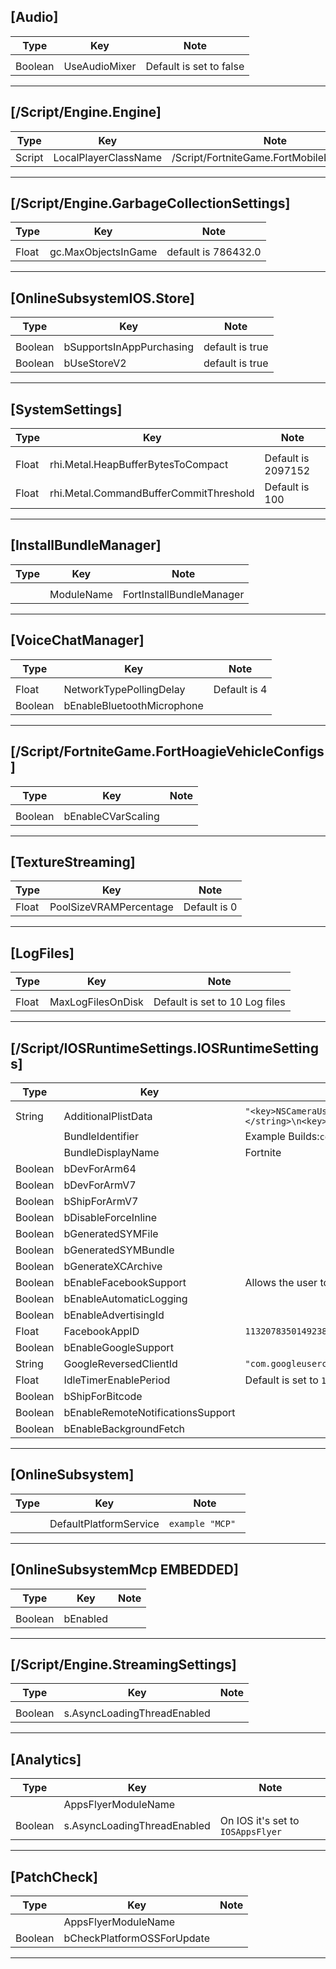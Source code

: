 ## [Audio]
| Type | Key | Note |
| - | - | - |
| | | |
| Boolean | UseAudioMixer | Default is set to false |
---

## [/Script/Engine.Engine]
| Type | Key | Note |
| - | - | - |
| Script | LocalPlayerClassName |/Script/FortniteGame.FortMobileLocalPlayer |

---
## [/Script/Engine.GarbageCollectionSettings]
| Type | Key | Note |
| - | - | - |
| | | |
| Float | gc.MaxObjectsInGame | default is 786432.0 |
---
## [OnlineSubsystemIOS.Store]
| Type | Key | Note |
| - | - | - |
| | | |
| Boolean |bSupportsInAppPurchasing | default is true | Supports In app purchases for vbucks and such using the platforms Payment Method
| Boolean |bUseStoreV2 | default is true | Apple didn't really like this one, From what I remember this was Apple's plot against Apple with a simple hotfix they could enable support for their own Payment Wall.
---
## [SystemSettings]
| Type | Key | Note |
| - | - | - |
| | | |
| Float | rhi.Metal.HeapBufferBytesToCompact |Default is 2097152 |
| Float | rhi.Metal.CommandBufferCommitThreshold | Default is 100|
---
## [InstallBundleManager]
| Type | Key | Note |
| - | - | - |
| | | |
|  | ModuleName | FortInstallBundleManager|
---
## [VoiceChatManager]
| Type | Key | Note |
| - | - | - |
| | | |
| Float | NetworkTypePollingDelay | Default is 4|
| Boolean | bEnableBluetoothMicrophone ||
---
## [/Script/FortniteGame.FortHoagieVehicleConfigs]
| Type | Key | Note |
| - | - | - |
| | | |
| Boolean | bEnableCVarScaling ||

---
## [TextureStreaming]
| Type | Key | Note |
| - | - | - |
| Float| PoolSizeVRAMPercentage |Default is 0 |
---
## [LogFiles]
| Type | Key | Note |
| - | - | - |
| | | |
| Float | MaxLogFilesOnDisk |Default is set to 10 Log files| Epic is aware that log files can take loads of storage if you surpass 10 it will start deleting the backups.
---
## [/Script/IOSRuntimeSettings.IOSRuntimeSettings]
| Type | Key | Note |
| - | - | - |
| | | |
| String | AdditionalPlistData |`"<key>NSCameraUsageDescription</key>\n<string>Nothing to see here.</string><key>NSMicrophoneUsageDescription</key>\n<string>Fortnite needs microphone access for voice chat.</string>\n<key>Fabric</key>\n<dict>\n<key>APIKey</key>\n<string>7a4cebd0324af21696e5e321802c5e26ba541cad</string>\n<key>Kits</key>\n<array>\n<dict>\n<key>KitInfo</key>\n<dict/>\n<key>KitName</key>\n<string>Crashlytics</string>\n</dict>\n</array>\n</dict>\n"`| Prompts the user to give microphone privileges.
| |BundleIdentifier|Example Builds:`com.chairentertainment.Fortnite` `com.epic.fortnite-internal-prod`  `com.epic.fortnite-internal`  `com.epic.fortnite-development` `com.chairentertainment.fortnitetest`|
| |BundleDisplayName|Fortnite|
| Boolean | bDevForArm64 ||
| Boolean | bDevForArmV7 ||
| Boolean | bShipForArmV7 ||
| Boolean | bDisableForceInline ||
| Boolean | bGeneratedSYMFile ||
| Boolean | bGeneratedSYMBundle ||
| Boolean | bGenerateXCArchive ||
| Boolean | bEnableFacebookSupport | Allows the user to Login with Facebook in kairos iirc|
| Boolean | bEnableAutomaticLogging ||
| Boolean | bEnableAdvertisingId ||
| Float | FacebookAppID |`1132078350149238`|
| Boolean | bEnableGoogleSupport ||
| String | GoogleReversedClientId |`"com.googleusercontent.apps.81931294547-rafm4jbl1skg8pfsms0gmb504o48g5ug"`|
| Float | IdleTimerEnablePeriod |Default is set to `1.0`|
| Boolean | bShipForBitcode ||
| Boolean | bEnableRemoteNotificationsSupport ||
| Boolean | bEnableBackgroundFetch ||
---
## [OnlineSubsystem]
| Type | Key | Note |
| - | - | - |
| | | |
| | DefaultPlatformService |`example "MCP" ` |
---
## [OnlineSubsystemMcp EMBEDDED]
| Type | Key | Note |
| - | - | - |
| | | |
|Boolean | bEnabled ||
---
## [/Script/Engine.StreamingSettings]
| Type | Key | Note |
| - | - | - |
| | | |
|Boolean | s.AsyncLoadingThreadEnabled ||

---
## [Analytics]
| Type | Key | Note |
| - | - | - |
| |AppsFlyerModuleName | |
|Boolean | s.AsyncLoadingThreadEnabled |On IOS it's set to `IOSAppsFlyer`|
---
## [PatchCheck]
| Type | Key | Note |
| - | - | - |
| |AppsFlyerModuleName | |
|Boolean | bCheckPlatformOSSForUpdate ||

---
